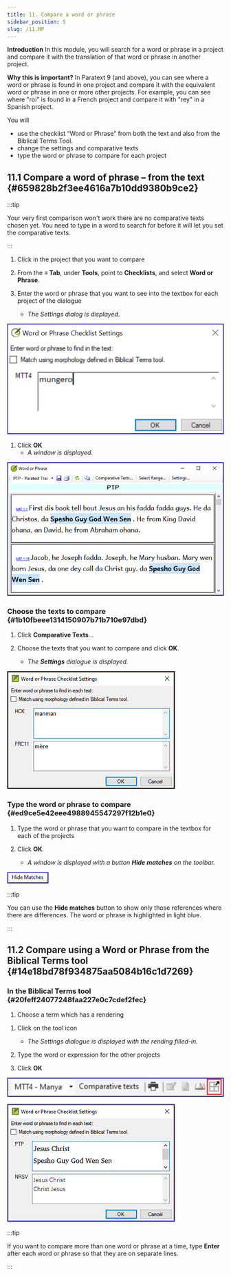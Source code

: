 ```yaml
---
title: 11. Compare a word or phrase
sidebar_position: 5
slug: /11.MP
---
```




**Introduction**  In this module, you will search for a word or phrase in a project and compare it with the translation of that word or phrase in another project.


**Why this is important?**  In Paratext 9 (and above), you can see where a word or phrase is found in one project and compare it with the equivalent word or phrase in one or more other projects. For example, you can see where "roi" is found in a French project and compare it with "rey" in a Spanish project.


You will

- use the checklist “Word or Phrase” from both the text and also from the Biblical Terms Tool.
- change the settings and comparative texts
- type the word or phrase to compare for each project

## 11.1 Compare a word of phrase – from the text {#659828b2f3ee4616a7b10dd9380b9ce2}


:::tip

Your very first comparison won't work there are no comparative texts chosen yet. You need to type in a word to search for before it will let you set the comparative texts.

:::




<div class='notion-row'>
<div class='notion-column' style={{width: 'calc((100% - (min(32px, 4vw) * 1)) * 0.5)'}}>

1. Click in the project that you want to compare

2. From the **≡ Tab**, under **Tools**, point to **Checklists**, and select **Word or Phrase**.

3. Enter the word or phrase that you want to see into the textbox for each project of the dialogue
    - _The Settings dialog is displayed_.

</div><div className='notion-spacer'></div>

<div class='notion-column' style={{width: 'calc((100% - (min(32px, 4vw) * 1)) * 0.5)'}}>


![](./1724975881.png)


</div><div className='notion-spacer'></div>
</div>


<div class='notion-row'>
<div class='notion-column' style={{width: 'calc((100% - (min(32px, 4vw) * 1)) * 0.5)'}}>

1. Click **OK**
    - _A window is displayed_.

</div><div className='notion-spacer'></div>

<div class='notion-column' style={{width: 'calc((100% - (min(32px, 4vw) * 1)) * 0.5)'}}>


![](./1832899552.png)


</div><div className='notion-spacer'></div>
</div>

### Choose the texts to compare {#1b10fbeee1314150907b71b710e97dbd}


<div class='notion-row'>
<div class='notion-column' style={{width: 'calc((100% - (min(32px, 4vw) * 1)) * 0.5)'}}>

1. Click **Comparative Texts**…

2. Choose the texts that you want to compare and click **OK**.
    - _The_ _**Settings**_ _dialogue is displayed._

</div><div className='notion-spacer'></div>

<div class='notion-column' style={{width: 'calc((100% - (min(32px, 4vw) * 1)) * 0.5)'}}>


![](./930301174.png)


</div><div className='notion-spacer'></div>
</div>

### Type the word or phrase to compare {#ed9ce5e42eee4988945547297f12b1e0}

1. Type the word or phrase that you want to compare in the textbox for each of the projects

<div class='notion-row'>
<div class='notion-column' style={{width: 'calc((100% - (min(32px, 4vw) * 1)) * 0.5)'}}>


 2. Click **OK**.

    - _A window is displayed with a button_ _**Hide matches**_ _on the toolbar._

</div><div className='notion-spacer'></div>

<div class='notion-column' style={{width: 'calc((100% - (min(32px, 4vw) * 1)) * 0.5)'}}>


![](./1899548500.png)


</div><div className='notion-spacer'></div>
</div>

:::tip

You can use the **Hide matches** button to show only those references where there are differences. The word or phrase is highlighted in light blue.

:::




## 11.2 Compare using a Word or Phrase from the Biblical Terms tool {#14e18bd78f934875aa5084b16c1d7269}


### In the Biblical Terms tool {#20feff24077248faa227e0c7cdef2fec}

1. Choose a term which has a rendering

<div class='notion-row'>
<div class='notion-column' style={{width: 'calc((100% - (min(32px, 4vw) * 1)) * 0.5)'}}>

1. Click on the tool icon
    - _The Settings dialogue is displayed with the rending filled-in._

2. Type the word or expression for the other projects

3. Click **OK**

</div><div className='notion-spacer'></div>

<div class='notion-column' style={{width: 'calc((100% - (min(32px, 4vw) * 1)) * 0.5)'}}>


![](./1940364425.png)



![](./1033499645.png)


</div><div className='notion-spacer'></div>
</div>

:::tip

If you want to compare more than one word or phrase at a time, type **Enter** after each word or phrase so that they are on separate lines.

:::



